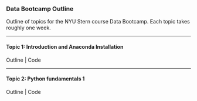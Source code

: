 ### Data Bootcamp Outline 


Outline of topics for the NYU Stern course Data Bootcamp.  Each topic takes roughly one week.  

---
#### Topic 1:  Introduction and Anaconda Installation

Outline | Code


---
#### Topic 2:  Python fundamentals 1 

Outline | Code

